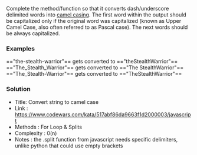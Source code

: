 Complete the method/function so that it converts dash/underscore delimited words into [camel casing](https://en.wikipedia.org/wiki/Camel_case). The first word within the output should be capitalized only if the original word was capitalized (known as Upper Camel Case, also often referred to as Pascal case). The next words should be always capitalized.

### Examples
=="the-stealth-warrior"== gets converted to =="theStealthWarrior"==
=="The_Stealth_Warrior"== gets converted to =="The StealthWarrior"==
=="The_Stealth-Warrior"== gets converted to =="TheStealthWarrior"==


### Solution
- Title: 
Convert string to camel case
- Link : https://www.codewars.com/kata/517abf86da9663f1d2000003/javascript
- Methods : For Loop & Splits 
- Complexity : 0(n)
- Notes : the .split function from javascript needs specific delimiters, unlike python that could use empty brackets